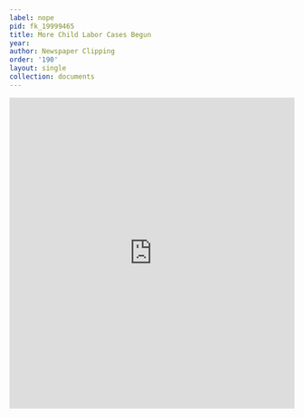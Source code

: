 ```yaml
---
label: nope
pid: fk_19999465
title: More Child Labor Cases Begun
year:
author: Newspaper Clipping
order: '190'
layout: single
collection: documents
---
```

<iframe src="https://northwestern.app.box.com/embed/s/apzo33qislwaao8815pb8f3tkl2v98b9?sortColumn=date&view=list" width="100%" height="550" frameborder="0" allowfullscreen webkitallowfullscreen msallowfullscreen></iframe>

